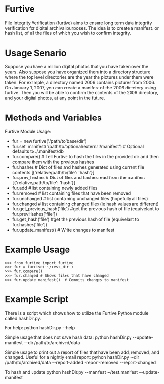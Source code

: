 Furtive
=======

File Integrity Verification (furtive) aims to ensure long term data integrity verification for digital archival purposes. The idea is to create a manifest, or hash list, of all the files of which you wish to confirm integrity. 

Usage Senario
======
Suppose you have a million digital photos that you have taken over the years. Also suppose you have organized them into a directory structure where the top level directories are the year the pictures under them were taken. For example, a directory named 2006 contains pictures from 2006. On January 1, 2007, you can create a manifest of the 2006 directory using furtive. Then you will be able to confirm the contents of the 2006 directory, and your digital photos, at any point in the future. 

Methods and Variables
======
Furtive Module Usage:
 * fur = new furtive('/path/to/base/dir')
 * fur.set_manifest('/path/to/optional/external/manifest') # Optional defaults to ./.manifest/db
 * fur.compare()   # Tell Furtive to hash the files in the provided dir and then compare them with the previous hashes
 * fur.hashes      # Dict of files and hashes generated using current file contents [{'relative/path/to/file': 'hash'}]
 * fur.prev_hashes  # Dict of files and hashes read from the manifest [{'relative/path/to/file': 'hash'}]
 * fur.add         # list containing newly added files
 * fur.removed     # list containing files that have been removed
 * fur.unchanged   # list containing unchanged files (hopefully all files)
 * fur.changed     # list containing changed files (ie hash values are different)
 * fur.get_previous_hash('file') #get the previous hash of file (equivelant to fur.prevHashes['file'])
 * fur.get_hash('file') #get the previous hash of file (equivelant to fur.hashes['file'])
 * fur.update_manifest()  # Write changes to manifest

Example Usage
======

```
>>> from furtive import furtive
>>> fur = furtive('~/test_dir')
>>> fur.compare()
>>> fur.changed # Shows files that have changed
>>> fur.update_manifest()  # Commits changes to manifest 
```

Example Script
=====
There is a script which shows how to utilize the Furtive Python module called hashDir.py. 

For help:
python hashDir.py --help

Simple usage that does not save hash data:
python hashDir.py --update-manifest --dir /path/to/archived/data

Simple usage to print out a report of files that have been add, removed, and changed. Useful for a nightly email report:
python hashDir.py --dir /path/to/archived/data --report-added -report-removed --report-changed

To hash and update
python hashDir.py --manifest ~/test.manifest --update-manifest

